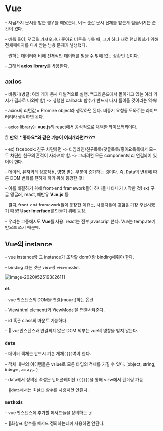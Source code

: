 # Vue

\- 지금까지 문서를 받는 행위를 해왔는데, 어느 순간 문서 전체를 받는게 힘들어지는 순간이 왔다.

\- 예를 들어, 댓글을 가져오거나 좋아요 버튼을 누를 때, 그거 하나 새로 랜더링하기 위해 전체페이지를 다시 받는 남용 문제가 발생했다. 

\- 원하는 데이터에 비해 전체적인 데이터를 받을 수 밖에 없는 상황인 것이다. 

\- 그래서 **axios library**를 사용한다.



## axios

\- 비동기(병렬: 여러 개가 동시 다발적으로 실행. 백그라운드에서 돌아가고 있는 여러 가지가 결과로 나와야 함) -> 실행한 callback 함수가 반드시 다시 돌아올 것이라는 약속!



\- axios의 리턴값 = Promise object라 생각하면 된다. 비동기 요청을 도와주는 라이브러리라 생각하면 된다.



\- axios library는 **vue.js**와 react에서 공식적으로 채택한 라이브러리이다. 



 



:hand: **만약, ''좋아요''와 같은 기능이 여러개라면?????**



\- ex) facebook: 친구 차단하면 -> 타임라인/친구목록/댓글목록/좋아요목록에서 모~두 차단한 친구의 흔적이 사라져야 함. -> 그러려면 모든 component끼리 연결되어 있어야 한다. 

\- 데이터, 유저와의 상호작용, 영향 받는 부분이 증가하는 것이다. 즉, Data의 변경에 따른 DOM 변화를 편하게 하기 위해 등장한 것!

\- 이를 해결하기 위해 front-end framework들이 하나둘 나타나기 시작한 것! ex) 구글 앵글러, react, 에반유 **Vue.js** 등

\- 결국, front-end framework들이 등장한 이유는, 사용자들의 경험을 가장 우선시했기 때문! **User Interface**를 만들기 위해 등장.

\- 우리는 그중에서도 **Vue**를 사용. react는 전부 javascript 쓴다. Vue는 template기반으로 쓰기 때문에.





## Vue의 instance

\- vue instance랑 그 instance가 조작할 dom이랑 binding해줘야 한다.

\- binding 되는 것은 view랑 viewmodel.

![image-20200525193826111](C:\Users\lenovo\AppData\Roaming\Typora\typora-user-images\image-20200525193826111.png)





### `el`

\- vue 인스턴스와 DOM을 연결(mount)하는 옵션

\- View(html element)와 ViewModel을 연결시켜준다.

\- id 혹은 class와 마운트 가능하다.

\- :stop_sign: vue인스턴스와 연결되지 않은 DOM 외부는 vue의 영향을 받지 않는다.



### `data`

\- 데이터 객체는 반드시 기본 개체`({})`여야 한다.

\- 객체 내부의 아이템들은 value로 모든 타입의 객체를 가질 수 있다. (object, string, integer, array,...)

\- data에서 정의된 속성은 인터폴레이션 `({{}})`을 통해 view에서 렌더링 가능

\- :stop_sign:data에서는 화살표 함수를 사용하면 안된다.



### `methods`

\- vue 인스턴스에 추가할 메서드들을 정의하는 곳

\- :stop_sign:화살표 함수를 메서드 정의하는데에 사용하면 안된다.